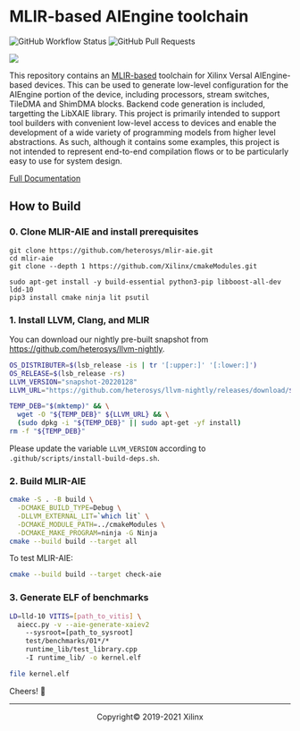 # MLIR-based AIEngine toolchain

![GitHub Workflow Status](https://img.shields.io/github/workflow/status/Xilinx/mlir-aie/Build%20and%20Test)
![GitHub Pull Requests](https://img.shields.io/github/issues-pr-raw/Xilinx/mlir-aie)

![](https://mlir.llvm.org//mlir-logo.png)

This repository contains an [MLIR-based](https://mlir.llvm.org/) toolchain for Xilinx Versal AIEngine-based devices.  This can be used to generate low-level configuration for the AIEngine portion of the device, including processors, stream switches, TileDMA and ShimDMA blocks. Backend code generation is included, targetting the LibXAIE library.  This project is primarily intended to support tool builders with convenient low-level access to devices and enable the development of a wide variety of programming models from higher level abstractions.  As such, although it contains some examples, this project is not intended to represent end-to-end compilation flows or to be particularly easy to use for system design.

[Full Documentation](https://xilinx.github.io/mlir-aie/)

## How to Build

### 0. Clone MLIR-AIE and install prerequisites

```
git clone https://github.com/heterosys/mlir-aie.git
cd mlir-aie
git clone --depth 1 https://github.com/Xilinx/cmakeModules.git

sudo apt-get install -y build-essential python3-pip libboost-all-dev ldd-10
pip3 install cmake ninja lit psutil
```

### 1. Install LLVM, Clang, and MLIR

You can download our nightly pre-built snapshot from https://github.com/heterosys/llvm-nightly.

```sh
OS_DISTRIBUTER=$(lsb_release -is | tr '[:upper:]' '[:lower:]')
OS_RELEASE=$(lsb_release -rs)
LLVM_VERSION="snapshot-20220128"
LLVM_URL="https://github.com/heterosys/llvm-nightly/releases/download/${LLVM_VERSION}/llvm-clang-mlir-dev-${OS_DISTRIBUTER}-${OS_RELEASE}.deb"

TEMP_DEB="$(mktemp)" && \
  wget -O "${TEMP_DEB}" ${LLVM_URL} && \
  (sudo dpkg -i "${TEMP_DEB}" || sudo apt-get -yf install)
rm -f "${TEMP_DEB}"
```

Please update the variable `LLVM_VERSION` according to `.github/scripts/install-build-deps.sh`.

### 2. Build MLIR-AIE

```sh
cmake -S . -B build \
  -DCMAKE_BUILD_TYPE=Debug \
  -DLLVM_EXTERNAL_LIT=`which lit` \
  -DCMAKE_MODULE_PATH=../cmakeModules \
  -DCMAKE_MAKE_PROGRAM=ninja -G Ninja
cmake --build build --target all
```

To test MLIR-AIE:

```sh
cmake --build build --target check-aie
```

### 3. Generate ELF of benchmarks

```sh
LD=lld-10 VITIS=[path_to_vitis] \
  aiecc.py -v --aie-generate-xaiev2
    --sysroot=[path_to_sysroot]
    test/benchmarks/01*/*
    runtime_lib/test_library.cpp
    -I runtime_lib/ -o kernel.elf

file kernel.elf
```

Cheers! 🍺

-----
<p align="center">Copyright&copy; 2019-2021 Xilinx</p>

